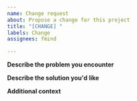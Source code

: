 ```yaml
---
name: Change request
about: Propose a change for this project
title: "[CHANGE] "
labels: Change
assignees: fmind

---
```


**Describe the problem you encounter**

**Describe the solution you'd like**

**Additional context**
